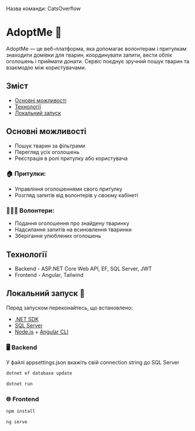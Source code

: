 Назва команди: CatsOverflow

# AdoptMe 🐾 

AdoptMe — це веб-платформа, яка допомагає волонтерам і притулкам знаходити домівки для тварин, координувати запити, вести облік оголошень і приймати донати. Сервіс поєднує зручний пошук тварин та взаємодію між користувачами.

## Зміст
- [Основні можливості](#основні-можливості)
- [Технології](#технології)
- [Локальний запуск](локальний-запуск)

## Основні можливості
- Пошук тварин за фільтрами
- Перегляд усіх оголошень
- Реєстрація в ролі притулку або користувача

### 🏠 Притулки:
- Управління оголошеннями свого притулку
- Розгляд запитів від волонтерів у своєму кабінеті 

### 🙋🏻‍♀️ Волонтери:
- Подання оголошення про знайдену тваринку
- Надсилання запитів на всиновлення тваринки
- Зберігання улюблених оголошень

## Технології
- Backend - ASP.NET Core Web API, EF, SQL Server, JWT
- Frontend - Angular, Tailwind

##  Локальний запуск 🚀

Перед запуском переконайтесь, що встановлено:
- [.NET SDK](https://dotnet.microsoft.com/download) 
- [SQL Server](https://www.microsoft.com/en-us/sql-server/sql-server-downloads)
- [Node.js](https://nodejs.org/) + [Angular CLI](https://angular.io/cli)

### 🖥️ Backend 
У файлі appsettings.json вкажіть свій connection string до SQL Server
```sh
dotnet ef database update
```
```sh
dotnet run
```
### 🌐 Frontend
```sh
npm install
```
```sh
ng serve
```

